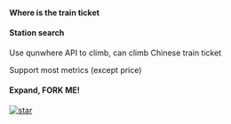 #### Where is the train ticket

#### Station search

Use qunwhere API to climb, can climb Chinese train ticket

Support most metrics (except price)

#### Expand, FORK ME!

[![star](https://gitee.com/pybilly/trainticket/badge/star.svg?theme=dark)](https://gitee.com/pybilly/trainticket/stargazers)